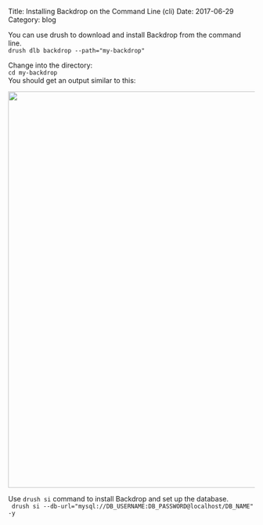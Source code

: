 Title: Installing Backdrop on the Command Line (cli)
Date: 2017-06-29
Category: blog


<p>You can use drush to download and install Backdrop from the command line.<br />
<code>drush dlb backdrop --path="my-backdrop"</code></p>

<p>Change into the directory:<br />
<code>cd my-backdrop</code><br />
You should get an output similar to this:</p>

<p><img alt="" data-file-id="12" src="/files/inline-images/drush-si-screenshot.png" width="808" /></p>

<p>Use <code class="inline">drush si</code> command to install Backdrop and set up the database.<br />
<code> drush si --db-url="mysql://DB_USERNAME:DB_PASSWORD@localhost/DB_NAME" -y </code></p>

